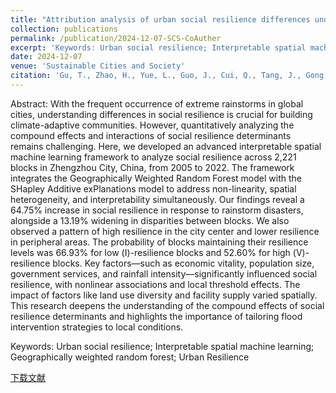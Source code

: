 ```yaml
---
title: "Attribution analysis of urban social resilience differences under rainstorm disaster impact: Insights from interpretable spatial machine learning framework"
collection: publications
permalink: /publication/2024-12-07-SCS-CoAuther
excerpt: 'Keywords: Urban social resilience; Interpretable spatial machine learning; Geographically weighted random forest; Urban Resilience'
date: 2024-12-07
venue: 'Sustainable Cities and Society'
citation: 'Gu, T., Zhao, H., Yue, L., Guo, J., Cui, Q., Tang, J., Gong, Z., Zhao, P., 2024. Attribution analysis of urban social resilience differences under rainstorm disaster impact: Insights from interpretable spatial machine learning framework. Sustainable Cities and Society 106029. https://doi.org/10.1016/j.scs.2024.106029'
---
```

Abstract: With the frequent occurrence of extreme rainstorms in global cities, understanding differences in social resilience is crucial for building climate-adaptive communities. However, quantitatively analyzing the compound effects and interactions of social resilience determinants remains challenging. Here, we developed an advanced interpretable spatial machine learning framework to analyze social resilience across 2,221 blocks in Zhengzhou City, China, from 2005 to 2022. The framework integrates the Geographically Weighted Random Forest model with the SHapley Additive exPlanations model to address non-linearity, spatial heterogeneity, and interpretability simultaneously. Our findings reveal a 64.75% increase in social resilience in response to rainstorm disasters, alongside a 13.19% widening in disparities between blocks. We also observed a pattern of high resilience in the city center and lower resilience in peripheral areas. The probability of blocks maintaining their resilience levels was 66.93% for low (Ⅰ)-resilience blocks and 52.60% for high (Ⅴ)-resilience blocks. Key factors—such as economic vitality, population size, government services, and rainfall intensity—significantly influenced social resilience, with nonlinear associations and local threshold effects. The impact of factors like land use diversity and facility supply varied spatially. This research deepens the understanding of the compound effects of social resilience determinants and highlights the importance of tailoring flood intervention strategies to local conditions.

Keywords: Urban social resilience; Interpretable spatial machine learning; Geographically weighted random forest; Urban Resilience

[下载文献](https://doi.org/10.1016/j.scs.2024.106029)
